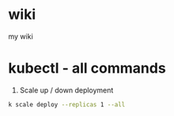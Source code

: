 # wiki
my wiki 

# kubectl - all commands

1. Scale up / down deployment
```bash
k scale deploy --replicas 1 --all                                                                                                                         
```
